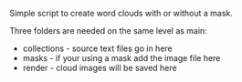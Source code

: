 Simple script to create word clouds with or without a mask.

Three folders are needed on the same level as main:
* collections - source text files go in here
* masks - if your using a mask add the image file here
* render - cloud images will be saved here
